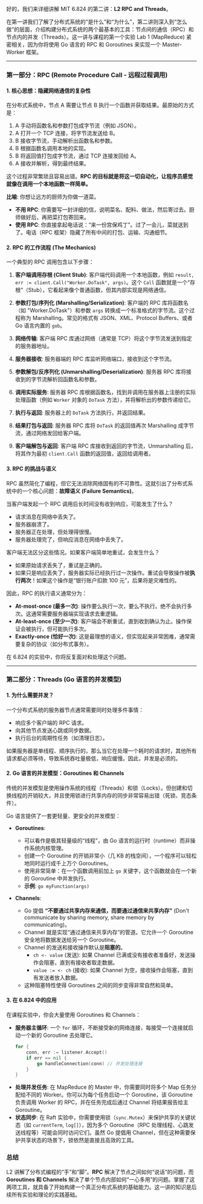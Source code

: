 好的，我们来详细讲解 MIT 6.824 的第二讲：**L2 RPC and Threads**。

在第一讲我们了解了分布式系统的“是什么”和“为什么”，第二讲则深入到“怎么做”的层面，介绍构建分布式系统的两个最基本的工具：节点间的通信（RPC）和节点内的并发（Threads）。这一讲与课程的第一个实验 Lab 1 (MapReduce) 紧密相关，因为你将使用 Go 语言的 RPC 和 Goroutines 来实现一个 Master-Worker 框架。

---

### 第一部分：RPC (Remote Procedure Call - 远程过程调用)

#### 1. 核心思想：隐藏网络通信的复杂性

在分布式系统中，节点 A 需要让节点 B 执行一个函数并获取结果。最原始的方式是：

1.  A 手动将函数名和参数打包成字节流（例如 JSON）。
2.  A 打开一个 TCP 连接，将字节流发送给 B。
3.  B 接收字节流，手动解析出函数名和参数。
4.  B 根据函数名调用本地的实现。
5.  B 将返回值打包成字节流，通过 TCP 连接发回给 A。
6.  A 接收并解析，得到最终结果。

这个过程非常繁琐且容易出错。**RPC 的目标就是将这一切自动化，让程序员感觉就像在调用一个本地函数一样简单。**

**比喻**: 你想让远方的厨师为你做一道菜。

- **不用 RPC**: 你需要写一封详细的信，说明菜名、配料、做法，然后寄过去。厨师做好后，再把菜打包寄回来。
- **使用 RPC**: 你直接拿起电话说：“来一份宫保鸡丁”。过了一会儿，菜就送到了。电话（RPC 框架）隐藏了所有中间的打包、运输、沟通细节。

#### 2. RPC 的工作流程 (The Mechanics)

一个典型的 RPC 调用包含以下步骤：

1.  **客户端调用存根 (Client Stub)**: 客户端代码调用一个本地函数，例如 `result, err := client.Call("Worker.DoTask", args)`。这个 `Call` 函数就是一个“存根”（Stub），它看起来像个普通函数，但其内部实现是网络通信。

2.  **参数打包/序列化 (Marshalling/Serialization)**: 客户端的 RPC 库将函数名（如 "Worker.DoTask"）和参数 `args` 转换成一个标准格式的字节流。这个过程称为 Marshalling。常见的格式有 JSON、XML、Protocol Buffers、或者 Go 语言内置的 `gob`。

3.  **网络传输**: 客户端 RPC 库通过网络（通常是 TCP）将这个字节流发送到指定的服务器地址。

4.  **服务器接收**: 服务器端的 RPC 库监听网络端口，接收到这个字节流。

5.  **参数解包/反序列化 (Unmarshalling/Deserialization)**: 服务器 RPC 库将接收到的字节流解析回函数名和参数。

6.  **调用实际服务**: 服务器 RPC 库根据函数名，找到并调用在服务器上注册的实际处理函数（例如 `Worker` 对象的 `DoTask` 方法），并将解析出的参数传递给它。

7.  **执行与返回**: 服务器上的 `DoTask` 方法执行，并返回结果。

8.  **结果打包与返回**: 服务器 RPC 库将 `DoTask` 的返回值再次 Marshalling 成字节流，通过网络发回给客户端。

9.  **客户端解包与返回**: 客户端 RPC 库接收到返回的字节流，Unmarshalling 后，将其作为最初 `client.Call` 函数的返回值，返回给调用者。

#### 3. RPC 的挑战与语义

RPC 虽然简化了编程，但它无法消除网络固有的不可靠性。这就引出了分布式系统中的一个核心问题：**故障语义 (Failure Semantics)**。

当客户端发起一个 RPC 调用后长时间没有收到响应，可能发生了什么？

- 请求消息在网络中丢失了。
- 服务器崩溃了。
- 服务器正在处理，但处理得很慢。
- 服务器处理完了，但响应消息在网络中丢失了。

客户端无法区分这些情况。如果客户端简单地重试，会发生什么？

- 如果原始请求丢失了，重试是正确的。
- 如果只是响应丢失了，服务器实际已经执行过一次操作。重试会导致操作被**执行两次**！如果这个操作是“银行账户扣款 100 元”，后果将是灾难性的。

因此，RPC 的执行语义通常分为：

- **At-most-once (最多一次)**: 操作要么执行一次，要么不执行。绝不会执行多次。这通常需要服务器端实现请求去重逻辑。
- **At-least-once (至少一次)**: 客户端会不断重试，直到收到确认为止。操作保证会被执行，但可能执行多次。
- **Exactly-once (恰好一次)**: 这是最理想的语义，但实现起来非常困难，通常需要复杂的协议（如分布式事务）。

在 6.824 的实验中，你将反复面对和处理这个问题。

---

### 第二部分：Threads (Go 语言的并发模型)

#### 1. 为什么需要并发？

一个分布式系统的服务器节点通常需要同时处理多件事情：

- 响应多个客户端的 RPC 请求。
- 向其他节点发送心跳或同步数据。
- 执行后台的周期性任务（如清理日志）。

如果服务器是单线程、顺序执行的，那么当它在处理一个耗时的请求时，其他所有请求都必须等待，导致系统吞吐量极低，响应缓慢。因此，并发是必须的。

#### 2. Go 语言的并发模型：Goroutines 和 Channels

传统的并发模型是使用操作系统的线程（Threads）和锁（Locks）。但创建和切换线程的开销较大，并且使用锁进行共享内存的同步非常容易出错（死锁、竞态条件）。

Go 语言提供了一套更轻量、更安全的并发模型：

- **Goroutines**:

  - 可以看作是极其轻量级的“线程”，由 Go 语言的运行时（runtime）而非操作系统内核管理。
  - 创建一个 Goroutine 的开销非常小（几 KB 的栈空间），一个程序可以轻松地同时运行成千上万个 Goroutines。
  - 使用非常简单：在一个函数调用前加上 `go` 关键字，这个函数就会在一个新的 Goroutine 中并发执行。
  - **示例**: `go myFunction(args)`

- **Channels**:
  - Go 提倡 **“不要通过共享内存来通信，而要通过通信来共享内存”** (Don't communicate by sharing memory, share memory by communicating)。
  - Channel 就是实现“通过通信来共享内存”的管道。它允许一个 Goroutine 安全地将数据发送给另一个 Goroutine。
  - Channel 的发送和接收操作默认是**阻塞的**。
    - `ch <- value` (发送): 如果 Channel 已满或没有接收者准备好，发送操作会阻塞，直到有接收者取走数据。
    - `value := <- ch` (接收): 如果 Channel 为空，接收操作会阻塞，直到有发送者放入数据。
  - 这种阻塞特性使得 Goroutines 之间的同步变得非常自然和简单。

#### 3. 在 6.824 中的应用

在课程实验中，你会大量使用 Goroutines 和 Channels：

- **服务器主循环**: 一个 `for` 循环，不断接受新的网络连接，每接受一个连接就启动一个新的 Goroutine 去处理它。
  ```go
  for {
      conn, err := listener.Accept()
      if err == nil {
          go handleConnection(conn) // 并发处理连接
      }
  }
  ```
- **处理并发任务**: 在 MapReduce 的 Master 中，你需要同时将多个 Map 任务分配给不同的 Worker。你可以为每个任务启动一个 Goroutine，该 Goroutine 负责调用 Worker 的 RPC，并在任务完成后通过 Channel 将结果报告给主 Goroutine。
- **状态同步**: 在 Raft 实验中，你需要使用锁（`sync.Mutex`）来保护共享的关键状态（如 `currentTerm`, `log[]`），因为多个 Goroutine（RPC 处理线程、心跳发送线程等）可能会同时访问它们。虽然 Go 提倡用 Channel，但在这种需要保护共享状态的场景下，锁依然是直接且高效的工具。

### 总结

L2 讲解了分布式编程的“手”和“脚”。**RPC** 解决了节点之间如何“说话”的问题，而 **Goroutines 和 Channels** 解决了单个节点内部如何“一心多用”的问题。掌握了这两项工具，就具备了开始构建一个真正分布式系统的基础能力。这一讲的知识是后续所有实验和理论的实践基础。
